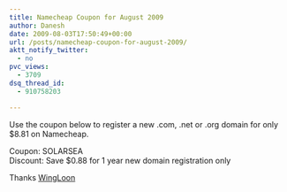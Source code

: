 ```yaml
---
title: Namecheap Coupon for August 2009
author: Danesh
date: 2009-08-03T17:50:49+00:00
url: /posts/namecheap-coupon-for-august-2009/
aktt_notify_twitter:
  - no
pvc_views:
  - 3709
dsq_thread_id:
  - 910758203

---
```

Use the coupon below to register a new .com, .net or .org domain for only $8.81 on Namecheap.

Coupon: SOLARSEA  
Discount: Save $0.88 for 1 year new domain registration only

Thanks [WingLoon][1]

 [1]: http://wingloon.com/2009/08/01/namecheap-coupon-for-august-2009/